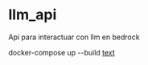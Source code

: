 # llm_api
Api para interactuar con llm en bedrock

docker-compose up --build
[text](http://localhost:8007/ping)